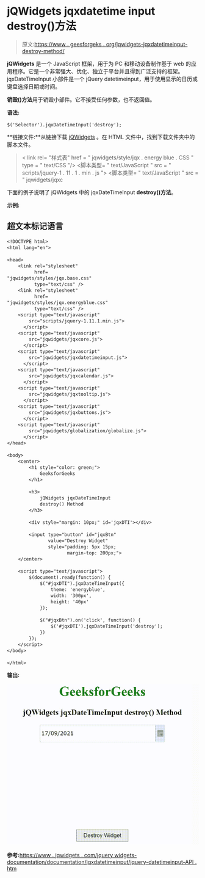 # jQWidgets jqxdatetime input destroy()方法

> 原文:[https://www . geesforgeks . org/jqwidgets-jqxdatetimeinput-destroy-method/](https://www.geeksforgeeks.org/jqwidgets-jqxdatetimeinput-destroy-method/)

**jQWidgets** 是一个 JavaScript 框架，用于为 PC 和移动设备制作基于 web 的应用程序。它是一个非常强大、优化、独立于平台并且得到广泛支持的框架。jqxDateTimeInput 小部件是一个 jQuery datetimeinput，用于使用显示的日历或键盘选择日期或时间。

**销毁()方法**用于销毁小部件。它不接受任何参数，也不返回值。

**语法:**

```
$('Selector').jqxDateTimeInput('destroy');
```

**链接文件:**从链接下载 [jQWidgets](https://www.jqwidgets.com/download/) 。在 HTML 文件中，找到下载文件夹中的脚本文件。

> <link rel="”stylesheet”" href="”jqwidgets/styles/jqx.base.css”" type="”text/css”">
> < link rel= "样式表" href = " jqwidgets/style/jqx . energy blue . CSS " type = " text/CSS "/>
> <脚本类型= " text/JavaScript " src = " scripts/jquery-1 . 11 . 1 . min . js "></脚本>
> <脚本类型= " text/JavaScript " src = " jqwidgets/jqxc

下面的例子说明了 jQWidgets 中的 jqxDateTimeInput **destroy()方法**。

**示例:**

## 超文本标记语言

```
<!DOCTYPE html>
<html lang="en">

<head>
    <link rel="stylesheet" 
          href=
"jqwidgets/styles/jqx.base.css" 
          type="text/css" />
    <link rel="stylesheet" 
          href=
"jqwidgets/styles/jqx.energyblue.css" 
          type="text/css" />
    <script type="text/javascript" 
        src="scripts/jquery-1.11.1.min.js">
      </script>
    <script type="text/javascript" 
        src="jqwidgets/jqxcore.js">
      </script>
    <script type="text/javascript" 
        src="jqwidgets/jqxdatetimeinput.js">
      </script>
    <script type="text/javascript" 
        src="jqwidgets/jqxcalendar.js">
      </script>
    <script type="text/javascript" 
        src="jqwidgets/jqxtooltip.js">
      </script>
    <script type="text/javascript" 
        src="jqwidgets/jqxbuttons.js">
      </script>
    <script type="text/javascript" 
        src="jqwidgets/globalization/globalize.js">
      </script>
</head>

<body>
    <center>
        <h1 style="color: green;">
            GeeksforGeeks
        </h1>

        <h3>
            jQWidgets jqxDateTimeInput 
            destroy() Method
        </h3>

        <div style="margin: 10px;" id='jqxDTI'></div>

        <input type="button" id="jqxBtn" 
               value="Destroy Widget" 
               style="padding: 5px 15px; 
                      margin-top: 200px;">
    </center>

    <script type="text/javascript">
        $(document).ready(function() {
            $("#jqxDTI").jqxDateTimeInput({
                theme: 'energyblue',
                width: '300px',
                height: '40px'
            });

            $("#jqxBtn").on('click', function() {
                $('#jqxDTI').jqxDateTimeInput('destroy');
            })
        });
    </script>
</body>

</html>
```

**输出:**

![](img/416419d316e14d160d762ad47cba29d3.png)

**参考:**[https://www . jqwidgets . com/jquery widgets-documentation/documentation/jqxdatetimeinput/jquery-datetimeinput-API . htm](https://www.jqwidgets.com/jquery-widgets-documentation/documentation/jqxdatetimeinput/jquery-datetimeinput-api.htm)
